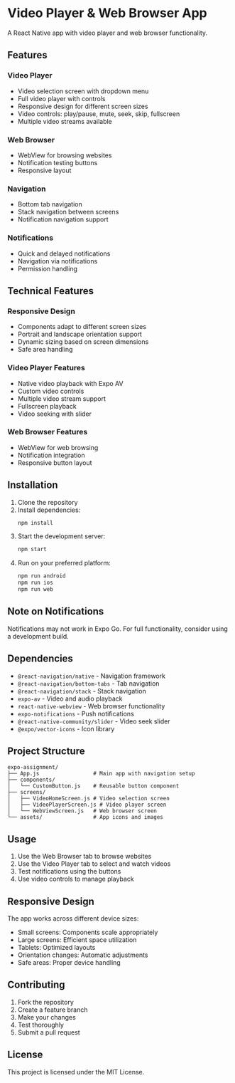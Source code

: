 # Video Player & Web Browser App

A React Native app with video player and web browser functionality.

## Features

### Video Player
- Video selection screen with dropdown menu
- Full video player with controls
- Responsive design for different screen sizes
- Video controls: play/pause, mute, seek, skip, fullscreen
- Multiple video streams available

### Web Browser
- WebView for browsing websites
- Notification testing buttons
- Responsive layout

### Navigation
- Bottom tab navigation
- Stack navigation between screens
- Notification navigation support

### Notifications
- Quick and delayed notifications
- Navigation via notifications
- Permission handling

## Technical Features

### Responsive Design
- Components adapt to different screen sizes
- Portrait and landscape orientation support
- Dynamic sizing based on screen dimensions
- Safe area handling

### Video Player Features
- Native video playback with Expo AV
- Custom video controls
- Multiple video stream support
- Fullscreen playback
- Video seeking with slider

### Web Browser Features
- WebView for web browsing
- Notification integration
- Responsive button layout

## Installation

1. Clone the repository
2. Install dependencies:
   ```bash
   npm install
   ```
3. Start the development server:
   ```bash
   npm start
   ```
4. Run on your preferred platform:
   ```bash
   npm run android
   npm run ios
   npm run web
   ```

## Note on Notifications

Notifications may not work in Expo Go. For full functionality, consider using a development build.

## Dependencies

- `@react-navigation/native` - Navigation framework
- `@react-navigation/bottom-tabs` - Tab navigation
- `@react-navigation/stack` - Stack navigation
- `expo-av` - Video and audio playback
- `react-native-webview` - Web browser functionality
- `expo-notifications` - Push notifications
- `@react-native-community/slider` - Video seek slider
- `@expo/vector-icons` - Icon library

## Project Structure

```
expo-assignment/
├── App.js                 # Main app with navigation setup
├── components/
│   └── CustomButton.js    # Reusable button component
├── screens/
│   ├── VideoHomeScreen.js # Video selection screen
│   ├── VideoPlayerScreen.js # Video player screen
│   └── WebViewScreen.js   # Web browser screen
└── assets/                # App icons and images
```

## Usage

1. Use the Web Browser tab to browse websites
2. Use the Video Player tab to select and watch videos
3. Test notifications using the buttons
4. Use video controls to manage playback

## Responsive Design

The app works across different device sizes:

- Small screens: Components scale appropriately
- Large screens: Efficient space utilization
- Tablets: Optimized layouts
- Orientation changes: Automatic adjustments
- Safe areas: Proper device handling

## Contributing

1. Fork the repository
2. Create a feature branch
3. Make your changes
4. Test thoroughly
5. Submit a pull request

## License

This project is licensed under the MIT License.
